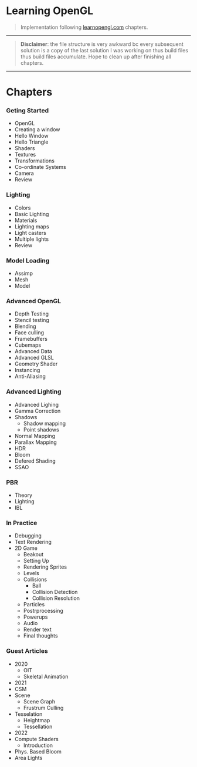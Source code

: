 # Learning OpenGL
> Implementation following [learnopengl.com](learnopengl.com) chapters.  
---
> **Disclaimer**: the file structure is very awkward bc every subsequent solution is a copy of the last solution I was working on thus build files thus build files accumulate. Hope to clean up after finishing all chapters.
---
# Chapters
### Geting Started
 - OpenGL
 - Creating a window
 - Hello Window
 - Hello Triangle
 - Shaders
 - Textures
 - Transformations
 - Co-ordinate Systems
 - Camera
 - Review
### Lighting
 - Colors
 - Basic Lighting
 - Materials
 - Lighting maps
 - Light casters
 - Multiple lights
 - Review
### Model Loading
 - Assimp
 - Mesh
 - Model
### Advanced OpenGL
 - Depth Testing
 - Stencil testing
 - Blending
 - Face culling
 - Framebuffers
 - Cubemaps
 - Advanced Data
 - Advanced GLSL
 - Geometry Shader
 - Instancing
 - Anti-Aliasing
### Advanced Lighting
 - Advanced Lighing
 - Gamma Correction
 - Shadows
   - Shadow mapping
   - Point shadows
 - Normal Mapping
 - Parallax Mapping
 - HDR
 - Bloom
 - Defered Shading
 - SSAO
### PBR
 - Theory
 - Lighting
 - IBL
### In Practice
 - Debugging
 - Text Rendering
 - 2D Game
   - Beakout
   - Setting Up 
   - Rendering Sprites
   - Levels
   - Collisions
     - Ball
     - Collision Detection
     - Collision Resolution
   - Particles
   - Postrprocessing
   - Powerups
   - Audio
   - Render text
   - Final thoughts
### Guest Articles
 - 2020
   - OIT
   - Skeletal Animation
 - 2021
  - CSM
  - Scene
    - Scene Graph
    - Frustrum Culling
  - Tesselation
    - Heightmap
    - Tessellation
 - 2022
  - Compute Shaders
    - Introduction
  - Phys. Based Bloom
  - Area Lights
   
